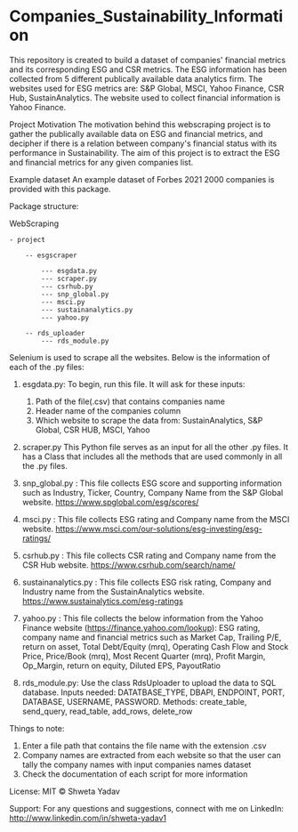 # Companies_Sustainability_Information

This repository is created to build a dataset of companies' financial metrics and its corresponding ESG and CSR metrics. The ESG information has been collected from 5 different publically available data analytics firm. The websites used for ESG metrics are: S&P Global, MSCI, Yahoo Finance, CSR Hub, SustainAnalytics. The website used to collect financial information is Yahoo Finance. 

Project Motivation
The motivation behind this webscraping project is to gather the publically available data on ESG and financial metrics, and decipher if there is a relation between company's financial status with its performance in Sustainability. The aim of this project is to extract the ESG and financial metrics for any given companies list.

Example dataset
An example dataset of Forbes 2021 2000 companies is provided with this package.

Package structure:

WebScraping 

    - project

        -- esgscraper

            --- esgdata.py
            --- scraper.py 
            --- csrhub.py
            --- snp_global.py
            --- msci.py
            --- sustainanalytics.py
            --- yahoo.py

        -- rds_uploader
            --- rds_module.py

Selenium is used to scrape all the websites. Below is the information of each of the .py files:

1. esgdata.py: To begin, run this file. It will ask for these inputs: 
    1. Path of the file(.csv) that contains companies name
    2. Header name of the companies column
    3. Which website to scrape the data from: SustainAnalytics, S&P Global, CSR HUB, MSCI, Yahoo

2. scraper.py This Python file serves as an input for all the other .py files. It has a Class that includes all the methods that are used commonly in all the .py files.

3. snp_global.py : This file collects ESG score and supporting information such as Industry, Ticker, Country, Company Name from the S&P Global website.
                https://www.spglobal.com/esg/scores/

4. msci.py : This file collects ESG rating and Company name from the MSCI website. https://www.msci.com/our-solutions/esg-investing/esg-ratings/

5. csrhub.py : This file collects CSR rating and Company name from the CSR Hub website. https://www.csrhub.com/search/name/

6. sustainanalytics.py : This file collects ESG risk rating, Company and Industry name from the SustainAnalytics website. https://www.sustainalytics.com/esg-ratings

7. yahoo.py : This file collects the below information from the Yahoo Finance website (https://finance.yahoo.com/lookup):
    ESG rating, company name and financial metrics such as Market Cap, Trailing P/E, return on asset, Total Debt/Equity (mrq), Operating Cash Flow and Stock Price, Price/Book (mrq), Most Recent Quarter (mrq), Profit Margin, Op_Margin, return on equity, Diluted EPS, PayoutRatio

8. rds_module.py: Use the class RdsUploader to upload the data to SQL database. Inputs needed: DATATBASE_TYPE, DBAPI, ENDPOINT, PORT, DATABASE, USERNAME, PASSWORD. Methods: create_table, send_query, read_table, add_rows, delete_row 
 
Things to note:
1. Enter a file path that contains the file name with the extension .csv
2. Company names are extracted from each website so that the user can tally the company names with input companies names dataset 
3. Check the documentation of each script for more information

License:
MIT © Shweta Yadav

Support:
For any questions and suggestions, connect with me on LinkedIn:  http://www.linkedin.com/in/shweta-yadav1
